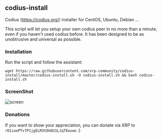 ## codius-install
Codius (https://codius.org/) installer for CentOS, Ubuntu, Debian ...

This script will let you setup your own codius peer in no more than a minute, even if you haven't used codius before. It has been designed to be as unobtrusive and universal as possible.

### Installation
Run the script and follow the assistant:

`wget https://raw.githubusercontent.com/xrp-community/codius-install/master/codius-install.sh -O codius-install.sh && bash codius-install.sh`
### ScreenShot
![screen](https://user-images.githubusercontent.com/6250203/41824308-780a9170-7823-11e8-8611-642b84895ccb.png)

### Donations

If you want to show your appreciation, you can donate via XRP to
`rD1ioePTv7P1jgELM3tDkDU1LJqTEwuwo` :)
